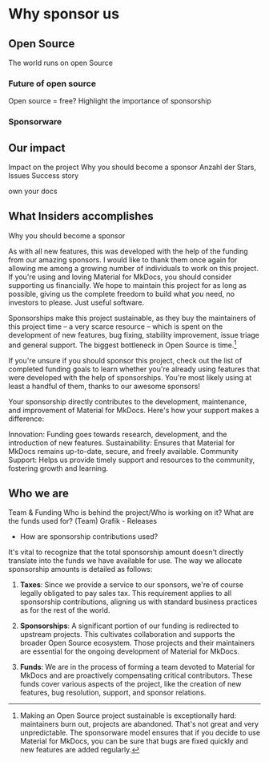 # Why sponsor us


## Open Source

The world runs on open Source

### Future of open source

Open source = free?
Highlight the importance of sponsorship

### Sponsorware

## Our impact

Impact on the project
Why you should become a sponsor
Anzahl der Stars, Issues
Success story


own your docs



## What Insiders accomplishes

Why you should become a sponsor

As with all new features, this was developed with the help of the funding from
our amazing sponsors. I would like to thank them once again for allowing me
among a growing number of individuals to work on this project.
If you're using and loving Material for MkDocs, you should consider supporting
us financially. We hope to maintain this project for as long as possible, giving
us the complete freedom to build what _you_ need, no investors to please. Just
useful software.


Sponsorships make this project sustainable, as they buy the maintainers of this
project time – a very scarce resource – which is spent on the development of new
features, bug fixing, stability improvement, issue triage and general support.
The biggest bottleneck in Open Source is time.[^3]

  [^3]:
    Making an Open Source project sustainable is exceptionally hard: maintainers
    burn out, projects are abandoned. That's not great and very unpredictable.
    The sponsorware model ensures that if you decide to use Material for MkDocs,
    you can be sure that bugs are fixed quickly and new features are added
    regularly.

If you're unsure if you should sponsor this project, check out the list of
completed funding goals to learn whether you're already using features that
were developed with the help of sponsorships. You're most likely using at least
a handful of them, thanks to our awesome sponsors!

Your sponsorship directly contributes to the development, maintenance, and improvement of Material for MkDocs. Here's how your support makes a difference:

Innovation: Funding goes towards research, development, and the introduction of new features.
Sustainability: Ensures that Material for MkDocs remains up-to-date, secure, and freely available.
Community Support: Helps us provide timely support and resources to the community, fostering growth and learning.

## Who we are

Team & Funding
Who is behind the project/Who is working on it?
What are the funds used for? (Team)
Grafik - Releases



- How are sponsorship contributions used?

It's vital to recognize that the total sponsorship amount doesn't directly
translate into the funds we have available for use. The way we allocate
sponsorship amounts is detailed as follows:

1.  __Taxes__: Since we provide a service to our sponsors, we're of course
    legally obligated to pay sales tax. This requirement applies to all
    sponsorship contributions, aligning us with standard business practices
    as for the rest of the world.

2.  __Sponsorships__: A significant portion of our funding is redirected to
    upstream projects. This cultivates collaboration and supports the broader
    Open Source ecosystem. Those projects and their maintainers are essential
    for the ongoing development of Material for MkDocs.

3.  __Funds__: We are in the process of forming a team devoted to Material for
    MkDocs and are proactively compensating critical contributors. These
    funds cover various aspects of the project, like the creation of new
    features, bug resolution, support, and sponsor relations.

